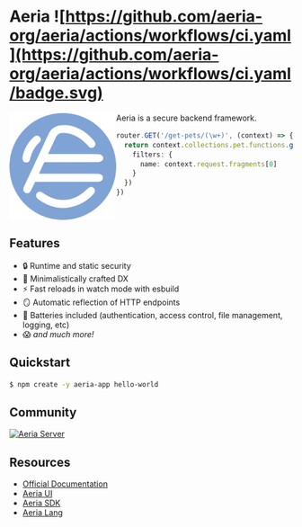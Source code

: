 # Aeria ![https://github.com/aeria-org/aeria/actions/workflows/ci.yaml](https://github.com/aeria-org/aeria/actions/workflows/ci.yaml/badge.svg)

<img
  align="left"
  src="/assets/aeria-logo.png"
  alt="Aeria Logo" 
  width="190px"
  height="190px"
/>


Aeria is a secure backend framework.

```typescript
router.GET('/get-pets/(\w+)', (context) => {
  return context.collections.pet.functions.getAll({
    filters: {
      name: context.request.fragments[0]
    }
  })
})
```

<br clear="left" />

## Features

- 🔒 Runtime and static security
- 🤌 Minimalistically crafted DX
- ⚡ Fast reloads in watch mode with esbuild
- 🪞 Automatic reflection of HTTP endpoints
- 🔋 Batteries included (authentication, access control, file management, logging, etc)
- 😱 _and much more!_

## Quickstart

```sh
$ npm create -y aeria-app hello-world
```

## Community

[![Aeria Server](https://img.shields.io/discord/1218448912185163816.svg?label=Discord&logo=Discord&colorB=7289da&style=for-the-badge)](https://discord.aeria.land/)


## Resources

- [Official Documentation](https://aeria.land/aeria/)
- [Aeria UI](https://aeria.land/aeria-ui/)
- [Aeria SDK](https://aeria.land/aeria-sdk/)
- [Aeria Lang](https://aeria.land/aeria-lang/)

